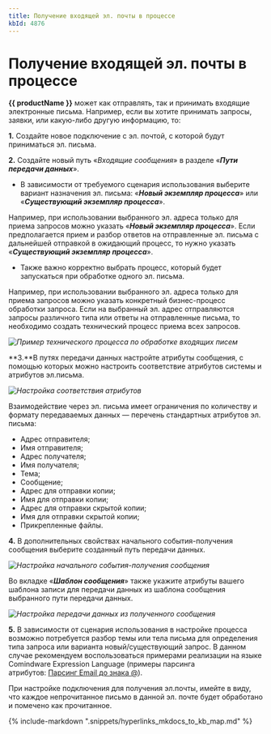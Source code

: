 ```yaml
---
title: Получение входящей эл. почты в процессе
kbId: 4876
---
```


# Получение входящей эл. почты в процессе

**{{ productName }}** может как отправлять, так и принимать входящие электронные письма. Например, если вы хотите принимать запросы, заявки, или какую-либо другую информацию, то:

**1.** Создайте новое подключение с эл. почтой, с которой будут приниматься эл. письма.

**2.** Создайте новый путь «*Входящие сообщения*» в разделе «***Пути передачи данных***».

- В зависимости от требуемого сценария использования выберите вариант назначения эл. письма: «***Новый экземпляр процесса***» или «***Существующий экземпляр процесса***».

Например, при использовании выбранного эл. адреса только для приема запросов можно указать «***Новый экземпляр процесса***». Если предполагается прием и разбор ответов на отправленные эл. письма с дальнейшей отправкой в ожидающий процесс, то нужно указать «***Существующий экземпляр процесса***».

- Также важно корректно выбрать процесс, который будет запускаться при обработке одного эл. письма.

Например, при использовании выбранного эл. адреса только для приема запросов можно указать конкретный бизнес-процесс обработки запроса. Если на выбранный эл. адрес отправляются запросы различного типа или ответы на отправленные письма, то необходимо создать технический процесс приема всех запросов.

_![Пример технического процесса по обработке входящих писем](https://kb.comindware.ru/assets/incomingmail1.png)_

**3.**В путях передачи данных настройте атрибуты сообщения, с помощью которых можно настроить соответствие атрибутов системы и атрибутов эл.письма.

_![Настройка соответствия атрибутов](https://kb.comindware.ru/assets/incomingmail2.png)_

Взаимодействие через эл. письма имеет ограничения по количеству и формату передаваемых данных — перечень стандартных атрибутов эл. письма:

- Адрес отправителя;
- Имя отправителя;
- Адрес получателя;
- Имя получателя;
- Тема;
- Сообщение;
- Адрес для отправки копии;
- Имя для отправки копии;
- Адрес для отправки скрытой копии;
- Имя для отправки скрытой копии;
- Прикрепленные файлы.

**4.** В дополнительных свойствах начального события-получения сообщения выберите созданный путь передачи данных.

_![Настройка начального события-получения сообщения](https://kb.comindware.ru/assets/incomingmail3.png)_

Во вкладке «***Шаблон сообщения***» также укажите атрибуты вашего шаблона записи для передачи данных из шаблона сообщения выбранного пути передачи данных.

_![Настройка передачи данных из полученного сообщения](https://kb.comindware.ru/assets/incomingmail4.png)_

**5.** В зависимости от сценария использования в настройке процесса возможно потребуется разбор темы или тела письма для определения типа запроса или варианта новый/существующий запрос. В данном случае рекомендуем воспользоваться примерами реализации на языке Comindware Expression Language (примеры парсинга атрибутов: [Парсинг Email до знака @](https://kb.comindware.ru/article.php?id=4983)).

При настройке подключения для получения эл.почты, имейте в виду, что каждое непрочитанное письмо в данной эл. почте будет обработано и помечено как прочитанное.

{% include-markdown ".snippets/hyperlinks_mkdocs_to_kb_map.md" %}
